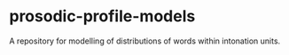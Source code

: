 # prosodic-profile-models
A repository for modelling of distributions of words within intonation units.
